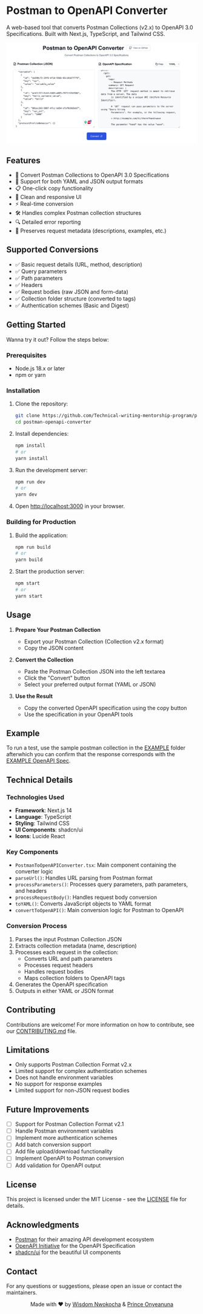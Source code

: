 # Postman to OpenAPI Converter

A web-based tool that converts Postman Collections (v2.x) to OpenAPI 3.0 Specifications. Built with Next.js, TypeScript, and Tailwind CSS.

![Postman to OpenAPI Converter](/Display-image.png)

## Features

- 🔄 Convert Postman Collections to OpenAPI 3.0 Specifications
- 📝 Support for both YAML and JSON output formats
- 📋 One-click copy functionality
- 🎨 Clean and responsive UI
- ⚡ Real-time conversion
- 🛠️ Handles complex Postman collection structures
- 🔍 Detailed error reporting
- 💼 Preserves request metadata (descriptions, examples, etc.)

## Supported Conversions

- ✅ Basic request details (URL, method, description)
- ✅ Query parameters
- ✅ Path parameters
- ✅ Headers
- ✅ Request bodies (raw JSON and form-data)
- ✅ Collection folder structure (converted to tags)
- ✅ Authentication schemes (Basic and Digest)

## Getting Started

Wanna try it out? Follow the steps below:

### Prerequisites

- Node.js 18.x or later
- npm or yarn

### Installation

1. Clone the repository:

    ```bash
    git clone https://github.com/Technical-writing-mentorship-program/postman-openapi-converter.git
    cd postman-openapi-converter
    ```

2. Install dependencies:

    ```bash
    npm install
    # or
    yarn install
    ```

3. Run the development server:

    ```bash
    npm run dev
    # or
    yarn dev
    ```

4. Open [http://localhost:3000](http://localhost:3000) in your browser.

### Building for Production

1. Build the application:
  
    ```bash
    npm run build
    # or
    yarn build
    ```

2. Start the production server:

    ```bash
    npm start
    # or
    yarn start
    ```

## Usage

1. **Prepare Your Postman Collection**

   - Export your Postman Collection (Collection v2.x format)
   - Copy the JSON content

2. **Convert the Collection**

   - Paste the Postman Collection JSON into the left textarea
   - Click the "Convert" button
   - Select your preferred output format (YAML or JSON)

3. **Use the Result**

   - Copy the converted OpenAPI specification using the copy button
   - Use the specification in your OpenAPI tools

## Example

To run a test, use the sample postman collection in the [EXAMPLE](/EXAMPLE/postman-collection.json) folder afterwhich you can confirm that the response corresponds with the [EXAMPLE OpenAPI Spec](/EXAMPLE/OpenAPI.yaml).

## Technical Details

### Technologies Used

- **Framework**: Next.js 14
- **Language**: TypeScript
- **Styling**: Tailwind CSS
- **UI Components**: shadcn/ui
- **Icons**: Lucide React

### Key Components

- `PostmanToOpenAPIConverter.tsx`: Main component containing the converter logic
- `parseUrl()`: Handles URL parsing from Postman format
- `processParameters()`: Processes query parameters, path parameters, and headers
- `processRequestBody()`: Handles request body conversion
- `toYAML()`: Converts JavaScript objects to YAML format
- `convertToOpenAPI()`: Main conversion logic for Postman to OpenAPI

### Conversion Process

1. Parses the input Postman Collection JSON
2. Extracts collection metadata (name, description)
3. Processes each request in the collection:
   - Converts URL and path parameters
   - Processes request headers
   - Handles request bodies
   - Maps collection folders to OpenAPI tags
4. Generates the OpenAPI specification
5. Outputs in either YAML or JSON format

## Contributing

Contributions are welcome! For more information on how to contribute, see our [CONTRIBUTING.md](/CONTRIBUTING.md) file.

## Limitations

- Only supports Postman Collection Format v2.x
- Limited support for complex authentication schemes
- Does not handle environment variables
- No support for response examples
- Limited support for non-JSON request bodies

## Future Improvements

- [ ] Support for Postman Collection Format v2.1
- [ ] Handle Postman environment variables
- [ ] Implement more authentication schemes
- [ ] Add batch conversion support
- [ ] Add file upload/download functionality
- [ ] Implement OpenAPI to Postman conversion
- [ ] Add validation for OpenAPI output

## License

This project is licensed under the MIT License - see the [LICENSE](LICENSE) file for details.

## Acknowledgments

- [Postman](https://www.postman.com/) for their amazing API development ecosystem
- [OpenAPI Initiative](https://www.openapis.org/) for the OpenAPI Specification
- [shadcn/ui](https://ui.shadcn.com/) for the beautiful UI components

## Contact

For any questions or suggestions, please open an issue or contact the maintainers.

<center>

Made with ❤️ by [Wisdom Nwokocha](www.linkedin.com/in/joklinztech) & [Prince Onyeanuna](https://www.linkedin.com/in/prince-onyeanuna-607352246/)

</center>

